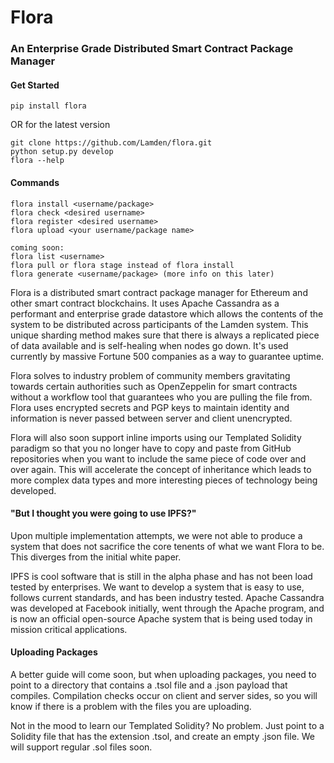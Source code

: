 # Flora
### An Enterprise Grade Distributed Smart Contract Package Manager

#### Get Started
```
pip install flora
```

OR for the latest version

```
git clone https://github.com/Lamden/flora.git
python setup.py develop
flora --help
```

#### Commands
```
flora install <username/package>
flora check <desired username>
flora register <desired username>
flora upload <your username/package name>

coming soon:
flora list <username>
flora pull or flora stage instead of flora install
flora generate <username/package> (more info on this later)
```

Flora is a distributed smart contract package manager for Ethereum and other smart contract blockchains. It uses Apache Cassandra as a performant and enterprise grade datastore which allows the contents of the system to be distributed across participants of the Lamden system. This unique sharding method makes sure that there is always a replicated piece of data available and is self-healing when nodes go down. It's used currently by massive Fortune 500 companies as a way to guarantee uptime.

Flora solves to industry problem of community members gravitating towards certain authorities such as OpenZeppelin for smart contracts without a workflow tool that guarantees who you are pulling the file from. Flora uses encrypted secrets and PGP keys to maintain identity and information is never passed between server and client unencrypted.

Flora will also soon support inline imports using our Templated Solidity paradigm so that you no longer have to copy and paste from GitHub repositories when you want to include the same piece of code over and over again. This will accelerate the concept of inheritance which leads to more complex data types and more interesting pieces of technology being developed.

#### "But I thought you were going to use IPFS?"

Upon multiple implementation attempts, we were not able to produce a system that does not sacrifice the core tenents of what we want Flora to be. This diverges from the initial white paper.

IPFS is cool software that is still in the alpha phase and has not been load tested by enterprises. We want to develop a system that is easy to use, follows current standards, and has been industry tested. Apache Cassandra was developed at Facebook initially, went through the Apache program, and is now an official open-source Apache system that is being used today in mission critical applications.

#### Uploading Packages
A better guide will come soon, but when uploading packages, you need to point to a directory that contains a .tsol file and a .json payload that compiles. Compilation checks occur on client and server sides, so you will know if there is a problem with the files you are uploading.

Not in the mood to learn our Templated Solidity? No problem. Just point to a Solidity file that has the extension .tsol, and create an empty .json file. We will support regular .sol files soon.
